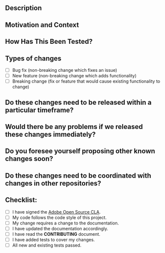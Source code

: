 ## Description

<!--- Describe your changes in detail -->

## Motivation and Context

<!--- Why is this change required? What problem does it solve? -->

## How Has This Been Tested?

<!--- Please describe in detail how you tested your changes. -->
<!--- Include details of your testing environment, and the tests you ran to -->
<!--- see how your change affects other areas of the code, etc. -->

## Types of changes

<!--- What types of changes does your code introduce? Put an `x` in all the boxes that apply: -->

- [ ] Bug fix (non-breaking change which fixes an issue)
- [ ] New feature (non-breaking change which adds functionality)
- [ ] Breaking change (fix or feature that would cause existing functionality to change)

## Do these changes need to be released within a particular timeframe?

<!--- Are these changes time-sensitive? Is there an expected release date? -->

## Would there be any problems if we released these changes immediately?

<!--- Should we wait for some reason? -->

## Do you foresee yourself proposing other known changes soon?

<!-- Waiting for all known changes to be merged before deploying can reduce overhead. -->

## Do these changes need to be coordinated with changes in other repositories?

<!--- Would there be any problem if these changes were released before/after related changes in other repositories? -->

## Checklist:

<!--- Go over all the following points and put an `x` in all the boxes that apply. -->
<!--- If you're unsure about any of these, don't hesitate to ask. We're here to help! -->

- [ ] I have signed the [Adobe Open Source CLA](http://opensource.adobe.com/cla.html).
- [ ] My code follows the code style of this project.
- [ ] My change requires a change to the documentation.
- [ ] I have updated the documentation accordingly.
- [ ] I have read the **CONTRIBUTING** document.
- [ ] I have added tests to cover my changes.
- [ ] All new and existing tests passed.
